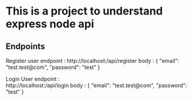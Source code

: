 # This is a project to understand express node api

## Endpoints
Register user endpoint :
     http://localhost:<port>/api/register
     body :
         {
             "email": "test.test@com",
              "password": "test"
         }

Login User endpoint :         
     http://localhost:<port>/api/login
     body :
         {
             "email": "test.test@com",
              "password": "test"
         }